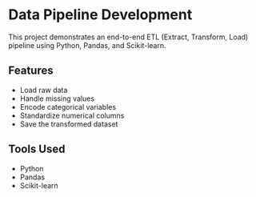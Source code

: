 # Data Pipeline Development

This project demonstrates an end-to-end ETL (Extract, Transform, Load) pipeline using Python, Pandas, and Scikit-learn.

## Features
- Load raw data
- Handle missing values
- Encode categorical variables
- Standardize numerical columns
- Save the transformed dataset

## Tools Used
- Python
- Pandas
- Scikit-learn
